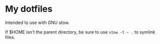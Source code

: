 # My dotfiles

Intended to use with GNU stow.

If $HOME isn't the parent directory, be sure to use `stow -t ~ .` to symlink
files.
